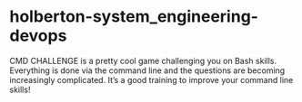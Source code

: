 # holberton-system_engineering-devops

CMD CHALLENGE is a pretty cool game challenging you on Bash skills. Everything is done via the command line and the questions are becoming increasingly complicated. It’s a good training to improve your command line skills!
